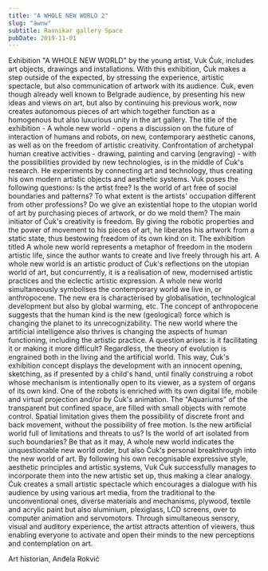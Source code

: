 ```yaml
---
title: "A WHOLE NEW WORLD 2"
slug: "awnw"
subtitle: Ravnikar gallery Space 
pubDate: 2019-11-01
---
```

Exhibition "A WHOLE NEW WORLD" by the young artist, Vuk Ćuk, includes art objects, drawings and installations. With this exhibition, Ćuk makes a step outside of the expected, by stressing the experience, artistic spectacle, but also communication of artwork with its audience.
Ćuk, even though already well known to Belgrade audience, by presenting his new ideas and views on art, but also by continuing his previous work, now creates autonomous pieces of art which together function as a homogenous but also luxurious unity in the art gallery.
The title of the exhibition - A whole new world - opens a discussion on the future of interaction of humans and robots, on new, contemporary aesthetic canons, as well as on the freedom of artistic creativity. Confrontation of archetypal human creative activities - drawing, painting and carving (engraving) - with the possibilities provided by new technologies, is in the middle of Ćuk's research. He experiments by connecting art and technology, thus creating his own modern artistic objects and aesthetic systems. Vuk poses the following questions: Is the artist free? Is the world of art free of social boundaries and patterns? To what extent is the artists' occupation different from other professions? Do we give an existential hope to the utopian world of art by purchasing pieces of artwork, or do we mold them? The main initiator of Ćuk's creativity is freedom. By giving the robotic properties and the power of movement to his pieces of art, he liberates his artwork from a static state, thus bestowing freedom of its own kind on it. The exhibition titled A whole new world represents a metaphor of freedom in the modern artistic life, since the author wants to create and live freely through his art. A whole new world is an artistic product of Ćuk's reflections on the utopian world of art, but concurrently, it is a realisation of new, modernised artistic practices and the eclectic artistic expression.
A whole new world simultaneously symbolises the contemporary world we live in, or anthropocene. The new era is characterised by globalisation, technological development but also by global warming, etc. The concept of anthropocene suggests that the human kind is the new (geological) force which is changing the planet to its unrecognizability. The new world where the artificial intelligence also thrives is changing the aspects of human functioning, including the artistic practice. A question arises: is it facilitating it or making it more difficult? Regardless, the theory of evolution is engrained both in the living and the artificial world. This way, Ćuk's exhibition concept displays the development with an innocent opening, sketching, as if presented by a child's hand, until finally construing a robot whose mechanism is intentionally open to its viewer, as a system of organs of its own kind. One of the robots is enriched with its own digital life, mobile and virtual projection and/or by Ćuk's animation. The "Aquariums" of the transparent but confined space, are filled with small objects with remote control. Spatial limitation gives them the possibility of discrete front and back movement, without the possibility of free motion. Is the new artificial world full of limitations and threats to us? Is the world of art isolated from such boundaries? Be that as it may, A whole new world indicates the unquestionable new world order, but also Ćuk's personal breakthrough into the new world of art.
By following his own recognisable expressive style, aesthetic principles and artistic systems, Vuk Ćuk successfully manages to incorporate them into the new artistic set up, thus making a clear analogy. Ćuk creates a small artistic spectacle which encourages a dialogue with his audience by using various art media, from the traditional to the unconventional ones, diverse materials and mechanisms, plywood, textile and acrylic paint but also aluminium, plexiglass, LCD screens, over to computer animation and servomotors. Through simultaneous sensory, visual and auditory experience, the artist attracts attention of viewers, thus enabling everyone to activate and open their minds to the new perceptions and contemplation on art.

Art historian, Anđela Rokvić
